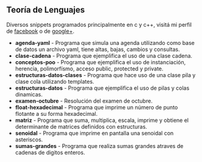 ## Teoría de Lenguajes

Diversos snippets programados principalmente en c y c++, visitá mi perfil de [facebook](http://www.facebook.com/wafto) 
o de [google+](https://plus.google.com/105992688186668382970/posts).

+ **agenda-yaml** - Programa que simula una agenda utilizando como base de datos un archivo yaml, tiene altas, bajas, cambios y consultas.
+ **clase-cadena** - Programa que ejemplifica el uso de una clase cadena.
+ **conceptos-poo** - Programa que ejemplifica el uso de instanciación, herencia, polimorfísmo, acceso public, protected y private.
+ **estructuras-datos-clases** - Programa que hace uso de una clase pila y clase cola utilizando templates. 
+ **estructuras-datos** - Programa que ejemplifica el uso de pilas y colas dinamicas.
+ **examen-octubre** - Resolución del examen de octubre.
+ **float-hexadecimal** - Programa que imprime un número de punto flotante a su forma hexadecimal.
+ **matriz** - Programa que suma, multiplica, escala, imprime y obtiene el determinante de matrices definidos con estructuras.
+ **senoidal** - Programa que imprime en pantalla una senoidal con asteriscos.
+ **sumas-grandes** - Programa que realiza sumas grandes atraves de cadenas de digitos enteros.
